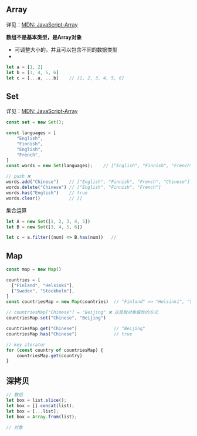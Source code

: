 
## Array
详见：[MDN: JavaScript-Array](https://developer.mozilla.org/zh-CN/docs/Web/JavaScript/Reference/Global_Objects/Array)

**数组不是基本类型，是Array对象**
- 可调整大小的，并且可以包含不同的数据类型
- 
```javascript
let a = [1, 2]
let b = [3, 4, 5, 6]
let c = [...a, ...b]    // [1, 2, 3, 4, 5, 6]
```

## Set
详见：[MDN: JavaScript-Array](https://developer.mozilla.org/zh-CN/docs/Web/JavaScript/Reference/Global_Objects/Array)

```javascript
const set = new Set();

const languages = [
    "English",
    "Finnish",
    "English",
    "French",
]
const words = new Set(languages);    // ["English", "Finnish", "French"]

// push ❌
words.add("Chinese")    // ["English", "Finnish", "French", "Chinese"]
words.delete("Chinese") // ["English", "Finnish", "French"]
words.has("English")    // true
words.clear()           // []
```

集合运算
```javascript
let A = new Set([1, 2, 3, 4, 5])
let B = new Set([3, 4, 5, 6])

let c = a.filter((num) => B.has(num))   // 

```

## Map

```javascript
const map = new Map()

countries = [
  ["Finland", "Helsinki"],
  ["Sweden", "Stockholm"],
]
const countriesMap = new Map(countries)  // "Finland" => "Helsinki", "Sweden" => "Stockholm"

// countriesMap["Chinese"] = "Beijing" ❌ 这是取对象属性的方式
countriesMap.set("Chinese", "Beijing")

countriesMap.get("Chinese")              // "Beijing"
countriesMap.has("Chinese")              // true

// key iterator
for (const country of countriesMap) {
    countriesMap.get(country) 
}
```



## 深拷贝
```javascript
// 数组
let box = list.slice();
let box = [].concat(list); 
let box = [...list];
let box = Array.from(list);

// 对象


```
